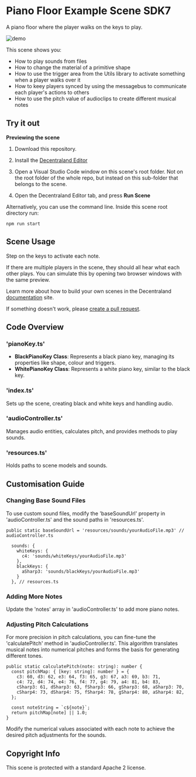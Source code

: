 # Piano Floor Example Scene SDK7

A piano floor where the player walks on the keys to play.

![demo](https://github.com/decentraland-scenes/piano-floor-example-scene/blob/master/screenshots/piano-floor.gif)

This scene shows you:
- How to play sounds from files
- How to change the material of a primitive shape
- How to use the trigger area from the Utils library to activate something when a player walks over it
- How to keey players synced by using the messagebus to communicate each player's actions to others
- How to use the pitch value of audioclips to create different musical notes

## Try it out

**Previewing the scene**

1. Download this repository.

2. Install the [Decentraland Editor](https://docs.decentraland.org/creator/development-guide/sdk7/editor/)

3. Open a Visual Studio Code window on this scene's root folder. Not on the root folder of the whole repo, but instead on this sub-folder that belongs to the scene.

4. Open the Decentraland Editor tab, and press **Run Scene**

Alternatively, you can use the command line. Inside this scene root directory run:

```
npm run start
```

## Scene Usage

Step on the keys to activate each note. 

If there are multiple players in the scene, they should all hear what each other plays. You can simulate this by opening two browser windows with the same preview. 

Learn more about how to build your own scenes in the Decentraland [documentation](https://docs.decentraland.org/) site.

If something doesn't work, please [create a pull request](https://github.com/decentraland/sdk7-goerli-plaza/pulls). 

## Code Overview

### 'pianoKey.ts'

- **BlackPianoKey Class**: Represents a black piano key, managing its properties like shape, colour and triggers.
- **WhitePianoKey Class**: Represents a white piano key, similar to the black key.

### 'index.ts'

Sets up the scene, creating black and white keys and handling audio.

### 'audioController.ts'

Manages audio entities, calculates pitch, and provides methods to play sounds.

### 'resources.ts'

Holds paths to scene models and sounds. 

## Customisation Guide

### Changing Base Sound Files

To use custom sound files, modify the 'baseSoundUrl' property in 'audioController.ts' and the sound paths in 'resources.ts'.

```
public static baseSoundUrl = 'resources/sounds/yourAudioFile.mp3' // audioController.ts
```
```
  sounds: {
    whiteKeys: {
      c4: 'sounds/whiteKeys/yourAudioFile.mp3'
    },
    blackKeys: {
      aSharp3: 'sounds/blackKeys/yourAudioFile.mp3'
    }
  }, // resources.ts
```

### Adding More Notes

Update the 'notes' array in 'audioController.ts' to add more piano notes. 

### Adjusting Pitch Calculations

For more precision in pitch calculations, you can fine-tune the 'calculatePitch' method in 'audioController.ts'. This algorithm translates musical notes into numerical pitches and forms the basis for generating different tones. 

```
public static calculatePitch(note: string): number {
  const pitchMap: { [key: string]: number } = {
    c3: 60, d3: 62, e3: 64, f3: 65, g3: 67, a3: 69, b3: 71,
    c4: 72, d4: 74, e4: 76, f4: 77, g4: 79, a4: 81, b4: 83,
    cSharp3: 61, dSharp3: 63, fSharp3: 66, gSharp3: 68, aSharp3: 70,
    cSharp4: 73, dSharp4: 75, fSharp4: 78, gSharp4: 80, aSharp4: 82,
  };
  
  const noteString = `c${note}`;
  return pitchMap[note] || 1.0;
}
```
Modify the numerical values associated with each note to achieve the desired pitch adjustments for the sounds.

## Copyright Info

This scene is protected with a standard Apache 2 license.
